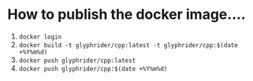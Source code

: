# How to publish the docker image....

1. `docker login`
1. `docker build -t glyphrider/cpp:latest -t glyphrider/cpp:$(date +%Y%m%d)`
1. `docker push glyphrider/cpp:latest`
1. `docker push glyphrider/cpp:$(date +%Y%m%d)`
